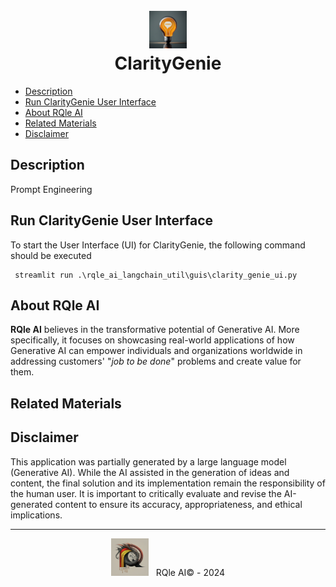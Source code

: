 <div align="center">
  <h1>
    <br/>
    <img src="../../img/claritygenie_logo.jpg" alt="claritygenie_logo" width="60"/>
    <br/>
    ClarityGenie
  </h1>
</div>

- [Description](#description)
- [Run ClarityGenie User Interface](#claritygenieui)
- [About RQle AI](#about-rqle-ai)
- [Related Materials](#related-material)
- [Disclaimer](#disclaimer)

## Description <a name="description"></a>
Prompt Engineering

## Run ClarityGenie User Interface <a name="claritygenieui"></a>
To start the User Interface (UI) for ClarityGenie, the following command should be executed
```
 streamlit run .\rqle_ai_langchain_util\guis\clarity_genie_ui.py
```

## About RQle AI <a name="about-rqle-ai"></a>
**RQle AI** believes in the transformative potential of Generative AI. More specifically, it focuses on showcasing real-world applications of how Generative AI can empower individuals and organizations worldwide in addressing customers' "*job to be done*" problems and create value for them.

## Related Materials <a name="related-material"></a>

## Disclaimer <a name="disclaimer"></a>
This application was partially generated by a large language model (Generative AI). While the AI assisted in the 
generation of ideas and content, the final solution and its implementation remain the responsibility of the human user. 
It is important to critically evaluate and revise the AI-generated content to ensure its accuracy, appropriateness, 
and ethical implications.

<div style="text-align: center;" markdown="1">
  <hr/>
  <img src="../../img/rqle_ai_logo.jpg" alt="RQle AI" width="60"/>
  &nbsp; RQle AI&#169; - 2024
</div>